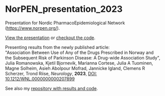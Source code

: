 # NorPEN_presentation_2023
Presentation for Nordic PharmacoEpidemiological Network (https://www.norpen.org/).

[View the presentation](JRomanowska_NorPEN_2023_presentation.html) or [checkout the code](https://github.com/jromanowska/NorPEN_presentation_2023/).

Presenting results from the newly published article:    
"Association Between Use of Any of the Drugs Prescribed in Norway and the Subsequent Risk of Parkinson Disease:
A Drug-wide Association Study", Julia Romanowska, Kjetil Bjornevik, Marianna Cortese, Julia A Tuominen,
Magne Solheim, Asieh Abolpour Mofrad, Jannicke Igland, Clemens R Scherzer, Trond Riise, _Neurology_, **2023**,
[DOI: 10.1212/WNL.0000000000207899](https://n.neurology.org/content/early/2023/10/10/WNL.0000000000207899)

See also my [repository with results and code](https://github.com/jromanowska/Norwegian_drug_screening_ATC_level2).

